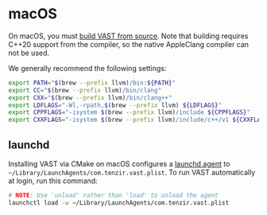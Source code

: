 # macOS

On macOS, you must [build VAST from source](/docs/setup-vast/build). Note that
building requires C++20 support from the compiler, so the native AppleClang
compiler can not be used.

We generally recommend the following settings:

```bash
export PATH="$(brew --prefix llvm)/bin:${PATH}"
export CC="$(brew --prefix llvm)/bin/clang"
export CXX="$(brew --prefix llvm)/bin/clang++"
export LDFLAGS="-Wl,-rpath,$(brew --prefix llvm) ${LDFLAGS}"
export CPPFLAGS="-isystem $(brew --prefix llvm)/include ${CPPFLAGS}"
export CXXFLAGS="-isystem $(brew --prefix llvm)/include/c++/v1 ${CXXFLAGS}"
```

 ## launchd

 Installing VAST via CMake on macOS configures a [launchd
 agent](https://www.launchd.info) to
 `~/Library/LaunchAgents/com.tenzir.vast.plist`. To run VAST automatically at
 login, run this command:

 ```bash
 # NOTE: Use 'unload' rather than 'load' to unload the agent
 launchctl load -w ~/Library/LaunchAgents/com.tenzir.vast.plist
 ```
